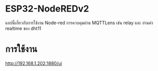 # ESP32-NodeREDv2
แลปนี้เกี่ยวกับการใช้งาน Node-red การควบคุมผ่าน MQTTLens เช่น relay และ อ่านค่า realtime ของ dht11


# การใช้งาน
http://192.168.1.202:1880/ui

